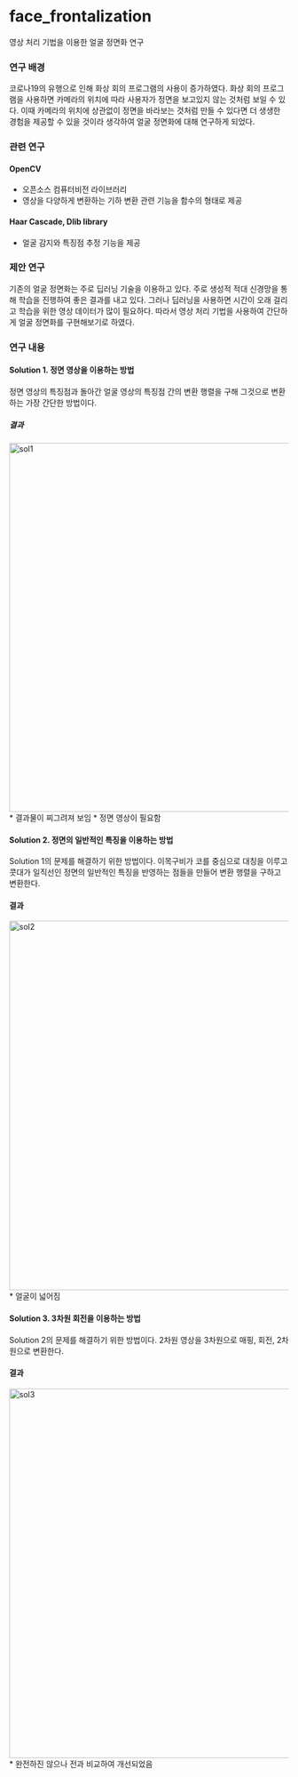 # face_frontalization
영상 처리 기법을 이용한 얼굴 정면화 연구
### 연구 배경
코로나19의 유행으로 인해 화상 회의 프로그램의 사용이 증가하였다. 화상 회의 프로그램을 사용하면 카메라의 위치에 따라 사용자가 정면을 보고있지 않는 것처럼 보일 수 있다. 이때 카메라의 위치에 상관없이 정면을 바라보는 것처럼 만들 수 있다면 더 생생한 경험을 제공할 수 있을 것이라 생각하여 얼굴 정면화에 대해 연구하게 되었다.


### 관련 연구
#### OpenCV
* 오픈소스 컴퓨터비전 라이브러리
* 영상을 다양하게 변환하는 기하 변환 관련 기능을 함수의 형태로 제공
#### Haar Cascade, Dlib library
* 얼굴 감지와 특징점 추정 기능을 제공


### 제안 연구
기존의 얼굴 정면화는 주로 딥러닝 기술을 이용하고 있다. 주로 생성적 적대 신경망을 통해 학습을 진행하여 좋은 결과를 내고 있다. 그러나 딥러닝을 사용하면 시간이 오래 걸리고 학습을 위한 영상 데이터가 많이 필요하다. 따라서 영상 처리 기법을 사용하여 간단하게 얼굴 정면화를 구현해보기로 하였다.


### 연구 내용
#### Solution 1. 정면 영상을 이용하는 방법
정면 영상의 특징점과 돌아간 얼굴 영상의 특징점 간의 변환 행렬을 구해 그것으로 변환하는 가장 간단한 방법이다.
##### 결과
<img width="664" alt="sol1" src="https://user-images.githubusercontent.com/38284326/205492384-9b8c6e64-8fa9-4dea-a8fd-58540fb9fa89.png">
* 결과물이 찌그려져 보임
* 정면 영상이 필요함


#### Solution 2. 정면의 일반적인 특징을 이용하는 방법
Solution 1의 문제를 해결하기 위한 방법이다. 이목구비가 코를 중심으로 대칭을 이루고 콧대가 일직선인 정면의 일반적인 특징을 반영하는 점들을 만들어 변환 행렬을 구하고 변환한다.
#### 결과
<img width="665" alt="sol2" src="https://user-images.githubusercontent.com/38284326/205492573-9346eea5-9c83-49b4-b9e2-ea10ed433ede.png">
* 얼굴이 넓어짐


#### Solution 3. 3차원 회전을 이용하는 방법
Solution 2의 문제를 해결하기 위한 방법이다. 2차원 영상을 3차원으로 매핑, 회전, 2차원으로 변환한다.
#### 결과
<img width="665" alt="sol3" src="https://user-images.githubusercontent.com/38284326/205492678-fbaaa811-0ab6-4eaf-9ecf-93f71dfe0f98.png">
* 완전하진 않으나 전과 비교하여 개선되었음

